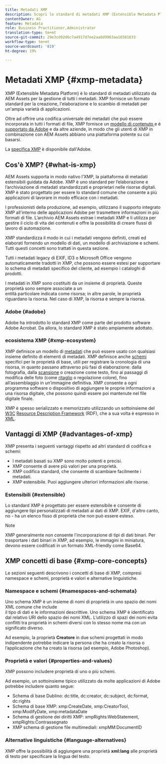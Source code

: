 ```yaml
---
title: Metadati XMP
description: Scopri lo standard di metadati XMP (Extensible Metadata Platform) utilizzato da AEM Assets per la gestione dei metadati. XMP fornisce un formato standard per la creazione, l'elaborazione e lo scambio di metadati per un'ampia varietà di applicazioni.
contentOwner: AG
feature: Metadata
role: Business Practitioner,Administrator
translation-type: tm+mt
source-git-commit: 29e3cd92d6c7a4917d7ee2aa8d9963aa16581633
workflow-type: tm+mt
source-wordcount: '819'
ht-degree: 19%

---
```



# Metadati XMP {#xmp-metadata}

XMP (Extensible Metadata Platform) è lo standard di metadati utilizzato da AEM Assets per la gestione di tutti i metadati. XMP fornisce un formato standard per la creazione, l&#39;elaborazione e lo scambio di metadati per un&#39;ampia varietà di applicazioni.

Oltre ad offrire una codifica universale dei metadati che può essere incorporata in tutti i formati di file, XMP fornisce un [modello di contenuto ](xmp.md#xmp-core-concepts) e è [supportato da Adobe](xmp.md#advantages-of-xmp) e da altre aziende, in modo che gli utenti di XMP in combinazione con AEM Assets abbiano una piattaforma potente su cui basarsi.

La [specifica XMP](https://www.adobe.com/devnet/xmp.html) è disponibile dall&#39;Adobe.

## Cos&#39;è XMP? {#what-is-xmp}

AEM Assets supporta in modo nativo l’XMP, la piattaforma di metadati estensibili guidata da Adobe. XMP è uno standard per l’elaborazione e l’archiviazione di metadati standardizzati e proprietari nelle risorse digitali. XMP è stato progettato per essere lo standard comune che consente a più applicazioni di lavorare in modo efficace con i metadati.

I professionisti della produzione, ad esempio, utilizzano il supporto integrato XMP all&#39;interno delle applicazioni Adobe per trasmettere informazioni in più formati di file. L’archivio AEM Assets estrae i metadati XMP e li utilizza per gestire il ciclo di vita dei contenuti e offre la possibilità di creare flussi di lavoro di automazione.

XMP standardizza il modo in cui i metadati vengono definiti, creati ed elaborati fornendo un modello di dati, un modello di archiviazione e schemi. Tutti questi concetti sono trattati in questa sezione.

Tutti i metadati legacy di EXIF, ID3 o Microsoft Office vengono automaticamente tradotti in XMP, che possono essere estesi per supportare lo schema di metadati specifico del cliente, ad esempio i cataloghi di prodotti.

I metadati in XMP sono costituiti da un insieme di proprietà. Queste proprietà sono sempre associate a un\
entità particolare indicata come risorsa; in altre parole, le proprietà riguardano la risorsa. Nel caso di XMP, la risorsa è sempre la risorsa.

### Adobe {#adobe}

Adobe ha introdotto lo standard XMP come parte del prodotto software Adobe Acrobat. Da allora, lo standard XMP è stato ampiamente adottato.

### ecosistema XMP {#xmp-ecosystem}

XMP definisce un modello di [metadati](https://it.wikipedia.org/wiki/Metadato) che può essere usato con qualsiasi insieme definito di elementi di metadati. XMP definisce anche [schemi](https://en.wikipedia.org/wiki/XML_schema) specifici per le proprietà di base, utili per registrare la cronologia di una risorsa, in quanto passano attraverso più fasi di elaborazione: dalla fotografia, dalla [scansione](https://it.wikipedia.org/wiki/Scanner_(informatica)) o creazione come testo, fino ai passaggi di modifica delle foto (come [ritaglio](https://en.wikipedia.org/wiki/Cropping_%28image%29) o regolazione colore), fino all’assemblaggio in un’immagine definitiva. XMP consente a ogni programma software o dispositivo di aggiungere le proprie informazioni a una risorsa digitale, che possono quindi essere poi mantenute nel file digitale finale.

XMP è spesso serializzato e memorizzato utilizzando un sottoinsieme del [W3C](https://it.wikipedia.org/wiki/World_Wide_Web_Consortium) [Resource Description Framework](https://it.wikipedia.org/wiki/Resource_Description_Framework) (RDF), che a sua volta è espresso in [XML](https://it.wikipedia.org/wiki/XML).

## Vantaggi di XMP {#advantages-of-xmp}

XMP presenta i seguenti vantaggi rispetto ad altri standard di codifica e schemi:

* I metadati basati su XMP sono molto potenti e precisi.
* XMP consente di avere più valori per una proprietà.
* XMP codifica standard, che consente di scambiare facilmente i metadati.
* XMP estensibile. Puoi aggiungere ulteriori informazioni alle risorse.

### Estensibili {#extensible}

Lo standard XMP è progettato per essere estensibile e consente di aggiungere tipi personalizzati di metadati ai dati di XMP. EXIF, d&#39;altro canto, no - ha un elenco fisso di proprietà che non può essere esteso.

>[!NOTE]
>
>XMP generalmente non consente l&#39;incorporazione di tipi di dati binari. Per trasportare i dati binari in XMP, ad esempio, le immagini in miniatura, devono essere codificati in un formato XML-friendly come Base64.

## XMP concetti di base {#xmp-core-concepts}

Le sezioni seguenti descrivono i concetti di base di XMP, compresi namespace e schemi, proprietà e valori e alternative linguistiche.

### Namespace e schemi {#namespaces-and-schemata}

Uno schema XMP è un insieme di nomi di proprietà in uno spazio dei nomi XML comune che include\
il tipo di dati e le informazioni descrittive. Uno schema XMP è identificato dal relativo URI dello spazio dei nomi XML. L’utilizzo di spazi dei nomi evita conflitti tra proprietà in schemi diversi con lo stesso nome ma con un significato diverso.

Ad esempio, la proprietà **Creatore** in due schemi progettati in modo indipendente potrebbe indicare la persona che ha creato la risorsa o l’applicazione che ha creato la risorsa (ad esempio, Adobe Photoshop).

### Proprietà e valori {#properties-and-values}

XMP possono includere proprietà di uno o più schemi.

Ad esempio, un sottoinsieme tipico utilizzato da molte applicazioni di Adobe potrebbe includere quanto segue:

* Schema di base Dublino: dc:title, dc:creator, dc:subject, dc:format, dc:rights
* Schema di base XMP: xmp:CreateDate, xmp:CreatorTool, xmp:ModifyDate, xmp:metadataDate
* Schema di gestione dei diritti XMP: xmpRights:WebStatement, xmpRights:Contrassegnato
* XMP schema di gestione file multimediali: xmpMM:DocumentID

### Alternative linguistiche {#language-alternatives}

XMP offre la possibilità di aggiungere una proprietà **xml:lang** alle proprietà di testo per specificare la lingua del testo.
